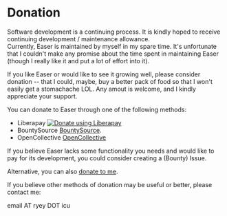 # Donation

Software development is a continuing process. It is kindly hoped to receive continuing development / maintenance allowance.  
Currently, Easer is maintained by myself in my spare time. It's unfortunate that I couldn't make any promise about the time spent in maintaining Easer (though I really like it and put a lot of effort into it).

If you like Easer or would like to see it growing well, please consider donation -- that I could, maybe, buy a better pack of food so that I won't easily get a stomachache LOL. Any amout is welcome, and I kindly appreciate your support.

You can donate to Easer through one of the following methods:

* Liberapay <a href="https://liberapay.com/Easer/donate"><img alt="Donate using Liberapay" src="https://liberapay.com/assets/widgets/donate.svg"></a>
* BountySource [BountySource](https://salt.bountysource.com/teams/easer).
* OpenCollective [OpenCollective](https://opencollective.com/Easer)

If you believe Easer lacks some functionality you needs and would like to pay for its development, you could consider creating a (Bounty) Issue.

Alternative, you can also [donate to me](https://me.ryey.icu/donate/).

If you believe other methods of donation may be useful or better, please contact me:

email AT ryey DOT icu

